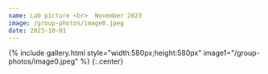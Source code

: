 ```yaml
---
name: Lab picture <br>  November 2023
image: /group-photos/image0.jpeg
date: 2023-10-01
---
```


 
{% include gallery.html style="width:580px;height:580px" image1="/group-photos/image0.jpeg" %} {:.center}
